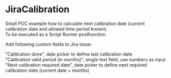 # JiraCalibration
Small POC example how to calculate next calibration date (current calibration date and allowed time period known)  
To be executed as a Script Runner postfunction 

Add following custom fields to Jira issue:
 
"Calibration done", date picker to define last calibration date  
"Calibration valid period (in months)", single text field, use numbers as input  
"Next calibration required date", date picker to define next required calibration date (current date + months)  
